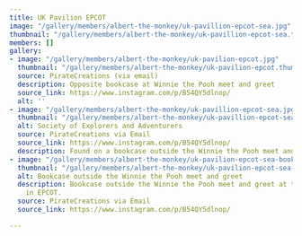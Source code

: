 ```yaml
---
title: UK Pavilion EPCOT
image: "/gallery/members/albert-the-monkey/uk-pavillion-epcot-sea.jpg"
thumbnail: "/gallery/members/albert-the-monkey/uk-pavillion-epcot-sea.thumb.jpg"
members: []
gallery:
- image: "/gallery/members/albert-the-monkey/uk-pavilion-epcot.jpg"
  thumbnail: "/gallery/members/albert-the-monkey/uk-pavilion-epcot.thumb.jpg"
  source: PirateCreations (via email)
  description: Opposite bookcase at Winnie the Pooh meet and greet
  source_link: https://www.instagram.com/p/B54QY5dlnop/
  alt: ''
- image: "/gallery/members/albert-the-monkey/uk-pavillion-epcot-sea.jpg"
  thumbnail: "/gallery/members/albert-the-monkey/uk-pavillion-epcot-sea.thumb.jpg"
  alt: Society of Explorers and Adventurers
  source: PirateCreations via Email
  source_link: https://www.instagram.com/p/B54QY5dlnop/
  description: Found on a bookcase outside the Winnie the Pooh meet and greet
- image: "/gallery/members/albert-the-monkey/uk-pavilion-epcot-sea-bookcase.jpg"
  thumbnail: "/gallery/members/albert-the-monkey/uk-pavilion-epcot-sea-bookcase.thumb.jpg"
  alt: Bookcase outside the Winnie the Pooh meet and greet
  description: Bookcase outside the Winnie the Pooh meet and greet at the UK pavilion
    in EPCOT.
  source: PirateCreations via Email
  source_link: https://www.instagram.com/p/B54QY5dlnop/

---
```

